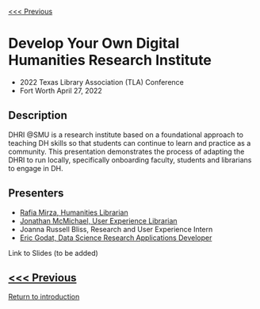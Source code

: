[<<< Previous](2019.md) 

# Develop Your Own Digital Humanities Research Institute
- 2022 Texas Library Association (TLA) Conference
- Fort Worth April 27, 2022

## Description
DHRI @SMU is a research institute based on a foundational approach to teaching DH skills so that students can continue to learn and practice as a community.  This presentation demonstrates the process of adapting the DHRI to run locally, specifically onboarding faculty, students and librarians to engage in DH.


##  Presenters
* [Rafia Mirza, Humanities Librarian](http://guides.smu.edu/prf.php?account_id=142826)
* [Jonathan McMichael, User Experience Librarian](http://guides.smu.edu/prf.php?account_id=104877)
* Joanna Russell Bliss, Research and User Experience Intern
* [Eric Godat, Data Science Research Applications Developer](https://www.smu.edu/OIT/research)

Link to Slides (to be added)


[<<< Previous](2021.md)
-----
[Return to introduction](https://github.com/SouthernMethodistUniversity/previous)


